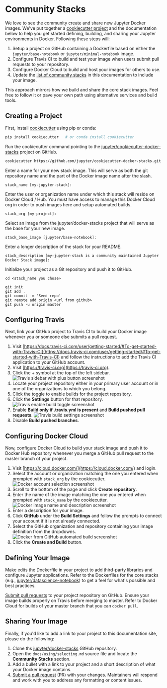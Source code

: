 # Community Stacks

We love to see the community create and share new Jupyter Docker images. We've put together a [cookiecutter project](https://github.com/jupyter/cookiecutter-docker-stacks) and the documentation below to help you get started defining, building, and sharing your Jupyter environments in Docker. Following these steps will:

1. Setup a project on GitHub containing a Dockerfile based on either the `jupyter/base-notebook` or `jupyter/minimal-notebook` image.
2. Configure Travis CI to build and test your image when users submit pull requests to your repository.
3. Configure Docker Cloud to build and host your images for others to use.
4. Update the [list of community stacks](../using/selecting.html#community-stacks) in this documentation to include your image.

This approach mirrors how we build and share the core stack images. Feel free to follow it or pave your own path using alternative services and build tools.

## Creating a Project

First, install [cookiecutter](https://github.com/audreyr/cookiecutter) using pip or conda:

```bash
pip install cookiecutter   # or conda install cookiecutter
```

Run the cookiecutter command pointing to the [jupyter/cookiecutter-docker-stacks](https://github.com/jupyter/cookiecutter-docker-stacks) project on GitHub.

```bash
cookiecutter https://github.com/jupyter/cookiecutter-docker-stacks.git
```

Enter a name for your new stack image. This will serve as both the git repository
name and the part of the Docker image name after the slash.

```
stack_name [my-jupyter-stack]:
```

Enter the user or organization name under which this stack will reside on
Docker Cloud / Hub. You must have access to manage this Docker Cloud org in
order to push images here and setup automated builds.

```
stack_org [my-project]:
```

Select an image from the jupyter/docker-stacks project that will serve as the
base for your new image.

```
stack_base_image [jupyter/base-notebook]:
```

Enter a longer description of the stack for your README.

```
stack_description [my-jupyter-stack is a community maintained Jupyter Docker Stack image]:
```

Initialize your project as a Git repository and push it to GitHub.

```
cd <stack_name you chose>

git init
git add .
git commit -m 'Seed repo'
git remote add origin <url from github>
git push -u origin master
```

## Configuring Travis

Next, link your GitHub project to Travis CI to build your Docker image whenever you or someone else submits a pull request.

1. Visit [https://docs.travis-ci.com/user/getting-started/#To-get-started-with-Travis-CI](https://docs.travis-ci.com/user/getting-started/#To-get-started-with-Travis-CI) and follow the instructions to add the Travis CI application to your GitHub account.
3. Visit [https://travis-ci.org](https://travis-ci.org).
4. Click the + symbol at the top of the left sidebar.
    ![Travis sidebar with plus button screenshot](../_static/travis-plus-repo.png)
5. Locate your project repository either in your primary user account or in one of the organizations to which you belong.
6. Click the toggle to enable builds for the project repository.
7. Click the **Settings** button for that repository.
    ![Travis enable build toggle screenshot](../_static/travis-enable-build.png)
8. Enable **Build only if .travis.yml is present** and **Build pushed pull requests**.
    ![Travis build settings screenshot](../_static/travis-build-settings.png)
9. Disable **Build pushed branches**.

## Configuring Docker Cloud

Now, configure Docker Cloud to build your stack image and push it to Docker Hub repository whenever you merge a GitHub pull request to the master branch of your project.

1. Visit [https://cloud.docker.com/](https://cloud.docker.com/) and login.
2. Select the account or organization matching the one you entered when prompted with `stack_org` by the cookiecutter.
    ![Docker account selection screenshot](../_static/docker-org-select.png)
3. Scroll to the bottom of the page and click **Create repository**.
4. Enter the name of the image matching the one you entered when prompted with `stack_name` by the cookiecutter.
    ![Docker image name and description screenshot](../_static/docker-repo-name.png)
5. Enter a description for your image.
6. Click **GitHub** under the **Build Settings** and follow the prompts to connect your account if it is not already connected.
7. Select the GitHub organization and repository containing your image definition from the dropdowns.
    ![Docker from GitHub automated build screenshot](../_static/docker-github-settings.png)
8. Click the **Create and Build** button.

## Defining Your Image

Make edits the Dockerfile in your project to add third-party libraries and configure Jupyter applications. Refer to the Dockerfiles for the core stacks (e.g., [jupyter/datascience-notebook](https://github.com/jupyter/docker-stacks/blob/master/datascience-notebook/Dockerfile)) to get a feel for what's possible and best practices.

[Submit pull requests](https://github.com/PointCloudLibrary/pcl/wiki/A-step-by-step-guide-on-preparing-and-submitting-a-pull-request) to your project repository on GitHub. Ensure your image builds properly on Travis before merging to master. Refer to Docker Cloud for builds of your master branch that you can `docker pull`.

## Sharing Your Image

Finally, if you'd like to add a link to your project to this documentation site, please do the following:

1. Clone ths [jupyter/docker-stacks](https://github.com/jupyter/docker-stacks) GitHub repository.
2. Open the `docs/using/selecting.md` source file and locate the **Community Stacks** section.
3. Add a bullet with a link to your project and a short description of what your Docker image contains.
4. [Submit a pull request](https://github.com/PointCloudLibrary/pcl/wiki/A-step-by-step-guide-on-preparing-and-submitting-a-pull-request) (PR) with your changes. Maintainers will respond and work with you to address any formatting or content issues.